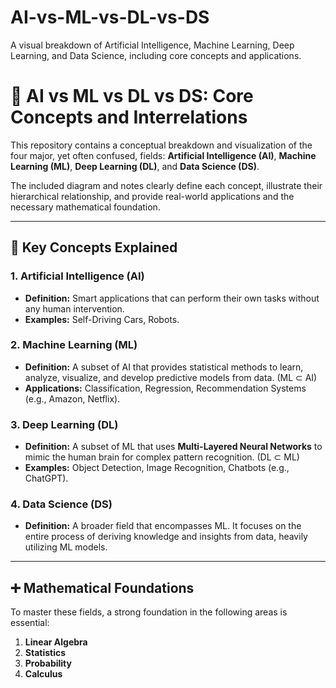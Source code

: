 # AI-vs-ML-vs-DL-vs-DS
A visual breakdown of Artificial Intelligence, Machine Learning, Deep Learning, and Data Science, including core concepts and applications.
# 🧠 AI vs ML vs DL vs DS: Core Concepts and Interrelations

This repository contains a conceptual breakdown and visualization of the four major, yet often confused, fields: **Artificial Intelligence (AI)**, **Machine Learning (ML)**, **Deep Learning (DL)**, and **Data Science (DS)**.

The included diagram and notes clearly define each concept, illustrate their hierarchical relationship, and provide real-world applications and the necessary mathematical foundation.

---

## 🎯 Key Concepts Explained

### 1. Artificial Intelligence (AI)
* **Definition:** Smart applications that can perform their own tasks without any human intervention.
* **Examples:** Self-Driving Cars, Robots.

### 2. Machine Learning (ML)
* **Definition:** A subset of AI that provides statistical methods to learn, analyze, visualize, and develop predictive models from data. (ML $\subset$ AI)
* **Applications:** Classification, Regression, Recommendation Systems (e.g., Amazon, Netflix).

### 3. Deep Learning (DL)
* **Definition:** A subset of ML that uses **Multi-Layered Neural Networks** to mimic the human brain for complex pattern recognition. (DL $\subset$ ML)
* **Examples:** Object Detection, Image Recognition, Chatbots (e.g., ChatGPT).

### 4. Data Science (DS)
* **Definition:** A broader field that encompasses ML. It focuses on the entire process of deriving knowledge and insights from data, heavily utilizing ML models.

---




## ➕ Mathematical Foundations
To master these fields, a strong foundation in the following areas is essential:

1.  **Linear Algebra**
2.  **Statistics**
3.  **Probability**
4.  **Calculus**
